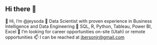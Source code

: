 ## Hi there 👋

👋 Hi, I’m @jeysoda
👀 Data Scientist with proven experience in Business Intelligence and Data Engineering
🌱 SQL, R, Python, Tableau, Power BI, Excel
💞️ I’m looking for career opportunities on-site (Utah) or remote opportunities
📫 I can be reached at jbersonjr@gmail.com
